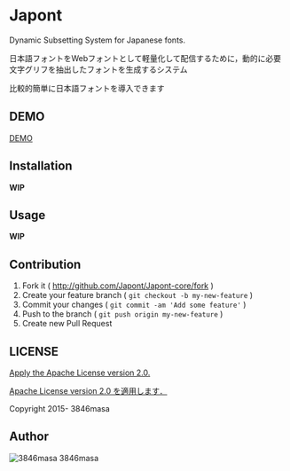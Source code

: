 # Japont

Dynamic Subsetting System for Japanese fonts.

日本語フォントをWebフォントとして軽量化して配信するために，動的に必要文字グリフを抽出したフォントを生成するシステム

比較的簡単に日本語フォントを導入できます

## DEMO

[DEMO](https://japont.herokuapp.com)

## Installation

**WIP**

## Usage

**WIP**

## Contribution

1. Fork it ( http://github.com/Japont/Japont-core/fork )
2. Create your feature branch ( `git checkout -b my-new-feature` )
3. Commit your changes ( `git commit -am 'Add some feature'` )
4. Push to the branch ( `git push origin my-new-feature` )
5. Create new Pull Request

## LICENSE

[Apply the Apache License version 2.0.](./LICENSE)

[Apache License version 2.0 を適用します．](./LICENSE)

Copyright 2015- 3846masa

## Author

![3846masa](http://gravatar.com/avatar/cfeae69aae4f4fc102960f01d35d2d86?s=25) 3846masa
